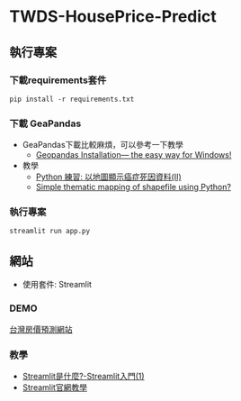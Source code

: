 # TWDS-HousePrice-Predict

## 執行專案

### 下載requirements套件

```
pip install -r requirements.txt
```

### 下載 GeaPandas 

- GeaPandas下載比較麻煩，可以參考一下教學
    - [Geopandas Installation— the easy way for Windows!](https://towardsdatascience.com/geopandas-installation-the-easy-way-for-windows-31a666b3610f)
- 教學
    - [Python 練習: 以地圖顯示癌症死因資料(II)](https://viml.nchc.org.tw/archive_blog_687/)
    - [Simple thematic mapping of shapefile using Python?](https://gis.stackexchange.com/questions/61862/simple-thematic-mapping-of-shapefile-using-python)


### 執行專案

```
streamlit run app.py       
```

## 網站

- 使用套件: Streamlit

### DEMO

[台灣房價預測網站](https://cobra30621--twds2022-houseprice-predict-app-ouieh6.streamlitapp.com/house_predit)

### 教學

- [Streamlit是什麼?-Streamlit入門(1)](https://medium.com/@yt.chen/%E6%A9%9F%E5%99%A8%E5%AD%B8%E7%BF%92-%E8%B3%87%E6%96%99%E7%A7%91%E5%AD%B8%E6%A1%86%E6%9E%B6%E6%87%89%E7%94%A8-streamlit%E5%85%A5%E9%96%80-1-d07478cd4d8)
- [Streamlit官網教學](https://docs.streamlit.io/library/get-started) 



